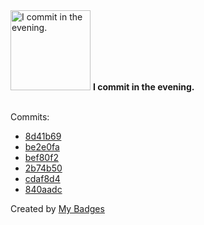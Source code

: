 <img src="https://my-badges.github.io/my-badges/evening-commits.png" alt="I commit in the evening." title="I commit in the evening." width="128">
<strong>I commit in the evening.</strong>
<br><br>

Commits:

- <a href="https://github.com/dancarroll/aoc_2024/commit/8d41b69f14be264cce7cdf83ac27747c018dce83">8d41b69</a>
- <a href="https://github.com/dancarroll/aoc_2024/commit/be2e0fa4354c7797c06f63d43e015e814457cd10">be2e0fa</a>
- <a href="https://github.com/dancarroll/aoc_2024/commit/bef80f2a36fa9ed48df99c9b97483f246e39202d">bef80f2</a>
- <a href="https://github.com/dancarroll/my-badges/commit/2b74b50f885fc0ca1f04ec8b7ccf8b10b0bcb728">2b74b50</a>
- <a href="https://github.com/dancarroll/my-badges/commit/cdaf8d4202694ef3d045dbba2365cc915b1b7b8b">cdaf8d4</a>
- <a href="https://github.com/dancarroll/aoc_2024/commit/840aadc92915b02bbac63ce503d7fac6db99da3a">840aadc</a>


Created by <a href="https://github.com/my-badges/my-badges">My Badges</a>